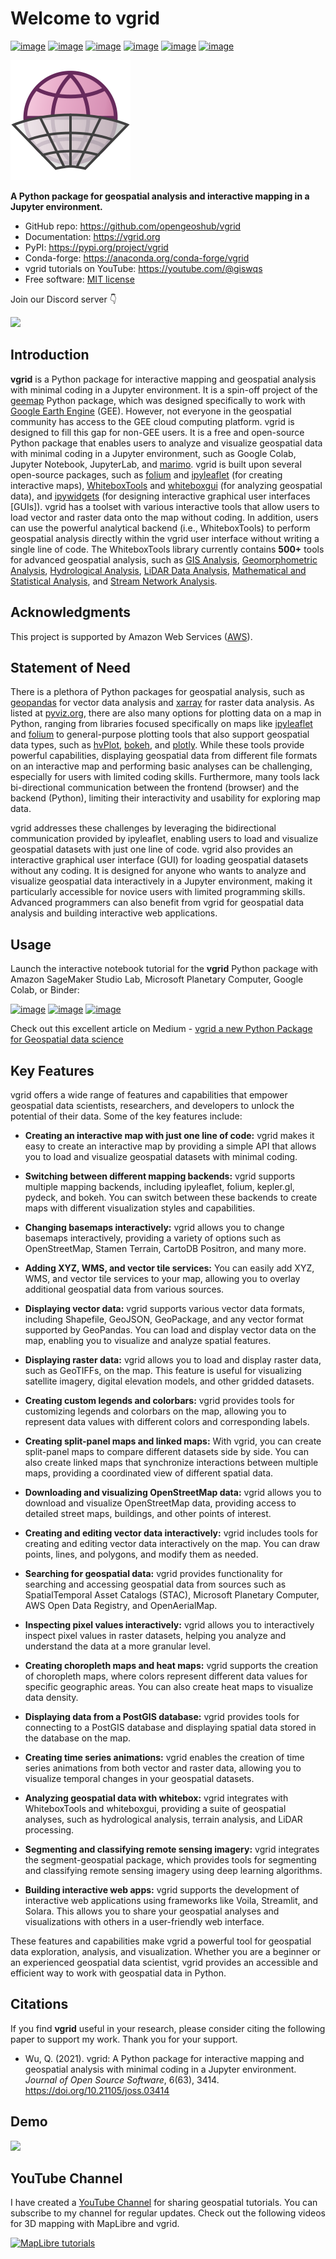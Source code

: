 # Welcome to vgrid

[![image](https://colab.research.google.com/assets/colab-badge.svg)](https://colab.research.google.com/github/opengeoshub/vgrid/blob/master)
[![image](https://studiolab.sagemaker.aws/studiolab.svg)](https://studiolab.sagemaker.aws/import/github/opengeoshub/vgrid/blob/master/docs/notebooks/00_conversion.ipynb)
[![image](https://mybinder.org/badge_logo.svg)](https://mybinder.org/v2/gh/opengeoshub/vgrid/HEAD)
[![image](https://img.shields.io/pypi/v/vgrid.svg)](https://pypi.python.org/pypi/vgrid)
[![image](https://static.pepy.tech/badge/vgrid)](https://pepy.tech/project/vgrid)
[![image](https://img.shields.io/badge/License-MIT-yellow.svg)](https://opensource.org/licenses/MIT)

[![logo](https://raw.githubusercontent.com/opengeoshub/vgrid/master/docs/assets/logo_rect.png)](https://github.com/opengeoshub/vgrid/blob/master/docs/assets/logo.png)

**A Python package for geospatial analysis and interactive mapping in a Jupyter environment.**

-   GitHub repo: <https://github.com/opengeoshub/vgrid>
-   Documentation: <https://vgrid.org>
-   PyPI: <https://pypi.org/project/vgrid>
-   Conda-forge: <https://anaconda.org/conda-forge/vgrid>
-   vgrid tutorials on YouTube: <https://youtube.com/@giswqs>
-   Free software: [MIT license](https://opensource.org/licenses/MIT)

Join our Discord server 👇

[![](https://dcbadge.limes.pink/api/server/https://discord.gg/UgZecTUq5P)](https://discord.gg/UgZecTUq5P)

## Introduction

**vgrid** is a Python package for interactive mapping and geospatial analysis with minimal coding in a Jupyter environment. It is a spin-off project of the [geemap](https://geemap.org) Python package, which was designed specifically to work with [Google Earth Engine](https://earthengine.google.com) (GEE). However, not everyone in the geospatial community has access to the GEE cloud computing platform. vgrid is designed to fill this gap for non-GEE users. It is a free and open-source Python package that enables users to analyze and visualize geospatial data with minimal coding in a Jupyter environment, such as Google Colab, Jupyter Notebook, JupyterLab, and [marimo](https://github.com/marimo-team/marimo). vgrid is built upon several open-source packages, such as [folium](https://github.com/python-visualization/folium) and [ipyleaflet](https://github.com/jupyter-widgets/ipyleaflet) (for creating interactive maps), [WhiteboxTools](https://github.com/jblindsay/whitebox-tools) and [whiteboxgui](https://github.com/opengeos/whiteboxgui) (for analyzing geospatial data), and [ipywidgets](https://github.com/jupyter-widgets/ipywidgets) (for designing interactive graphical user interfaces [GUIs]). vgrid has a toolset with various interactive tools that allow users to load vector and raster data onto the map without coding. In addition, users can use the powerful analytical backend (i.e., WhiteboxTools) to perform geospatial analysis directly within the vgrid user interface without writing a single line of code. The WhiteboxTools library currently contains **500+** tools for advanced geospatial analysis, such as [GIS Analysis](https://jblindsay.github.io/wbt_book/available_tools/gis_analysis.html), [Geomorphometric Analysis](https://jblindsay.github.io/wbt_book/available_tools/geomorphometric_analysis.html), [Hydrological Analysis](https://jblindsay.github.io/wbt_book/available_tools/hydrological_analysis.html), [LiDAR Data Analysis](https://jblindsay.github.io/wbt_book/available_tools/lidar_tools.html), [Mathematical and Statistical Analysis](https://jblindsay.github.io/wbt_book/available_tools/mathand_stats_tools.html), and [Stream Network Analysis](https://jblindsay.github.io/wbt_book/available_tools/stream_network_analysis.html).

## Acknowledgments

This project is supported by Amazon Web Services ([AWS](https://aws.amazon.com)).

## Statement of Need

There is a plethora of Python packages for geospatial analysis, such as [geopandas](https://geopandas.org) for vector data analysis and [xarray](https://docs.xarray.dev) for raster data analysis. As listed at [pyviz.org](https://pyviz.org), there are also many options for plotting data on a map in Python, ranging from libraries focused specifically on maps like [ipyleaflet](https://ipyleaflet.readthedocs.io) and [folium](https://python-visualization.github.io/folium) to general-purpose plotting tools that also support geospatial data types, such as [hvPlot](https://hvplot.pyviz.org), [bokeh](http://bokeh.org), and [plotly](https://plotly.com/python). While these tools provide powerful capabilities, displaying geospatial data from different file formats on an interactive map and performing basic analyses can be challenging, especially for users with limited coding skills. Furthermore, many tools lack bi-directional communication between the frontend (browser) and the backend (Python), limiting their interactivity and usability for exploring map data.

vgrid addresses these challenges by leveraging the bidirectional communication provided by ipyleaflet, enabling users to load and visualize geospatial datasets with just one line of code. vgrid also provides an interactive graphical user interface (GUI) for loading geospatial datasets without any coding. It is designed for anyone who wants to analyze and visualize geospatial data interactively in a Jupyter environment, making it particularly accessible for novice users with limited programming skills. Advanced programmers can also benefit from vgrid for geospatial data analysis and building interactive web applications.

## Usage

Launch the interactive notebook tutorial for the **vgrid** Python package with Amazon SageMaker Studio Lab, Microsoft Planetary Computer, Google Colab, or Binder:

[![image](https://studiolab.sagemaker.aws/studiolab.svg)](https://studiolab.sagemaker.aws/import/github/opengeoshub/vgrid/blob/master/examples/notebooks/00_key_features.ipynb)
[![image](https://colab.research.google.com/assets/colab-badge.svg)](https://colab.research.google.com/github/opengeoshub/vgrid/blob/master)
[![image](https://mybinder.org/badge_logo.svg)](https://mybinder.org/v2/gh/opengeoshub/vgrid/HEAD)

Check out this excellent article on Medium - [vgrid a new Python Package for Geospatial data science](https://link.medium.com/HRRKDcynYgb)

## Key Features

vgrid offers a wide range of features and capabilities that empower geospatial data scientists, researchers, and developers to unlock the potential of their data. Some of the key features include:

-   **Creating an interactive map with just one line of code:** vgrid makes it easy to create an interactive map by providing a simple API that allows you to load and visualize geospatial datasets with minimal coding.

-   **Switching between different mapping backends:** vgrid supports multiple mapping backends, including ipyleaflet, folium, kepler.gl, pydeck, and bokeh. You can switch between these backends to create maps with different visualization styles and capabilities.

-   **Changing basemaps interactively:** vgrid allows you to change basemaps interactively, providing a variety of options such as OpenStreetMap, Stamen Terrain, CartoDB Positron, and many more.

-   **Adding XYZ, WMS, and vector tile services:** You can easily add XYZ, WMS, and vector tile services to your map, allowing you to overlay additional geospatial data from various sources.

-   **Displaying vector data:** vgrid supports various vector data formats, including Shapefile, GeoJSON, GeoPackage, and any vector format supported by GeoPandas. You can load and display vector data on the map, enabling you to visualize and analyze spatial features.

-   **Displaying raster data:** vgrid allows you to load and display raster data, such as GeoTIFFs, on the map. This feature is useful for visualizing satellite imagery, digital elevation models, and other gridded datasets.

-   **Creating custom legends and colorbars:** vgrid provides tools for customizing legends and colorbars on the map, allowing you to represent data values with different colors and corresponding labels.

-   **Creating split-panel maps and linked maps:** With vgrid, you can create split-panel maps to compare different datasets side by side. You can also create linked maps that synchronize interactions between multiple maps, providing a coordinated view of different spatial data.

-   **Downloading and visualizing OpenStreetMap data:** vgrid allows you to download and visualize OpenStreetMap data, providing access to detailed street maps, buildings, and other points of interest.

-   **Creating and editing vector data interactively:** vgrid includes tools for creating and editing vector data interactively on the map. You can draw points, lines, and polygons, and modify them as needed.

-   **Searching for geospatial data:** vgrid provides functionality for searching and accessing geospatial data from sources such as SpatialTemporal Asset Catalogs (STAC), Microsoft Planetary Computer, AWS Open Data Registry, and OpenAerialMap.

-   **Inspecting pixel values interactively:** vgrid allows you to interactively inspect pixel values in raster datasets, helping you analyze and understand the data at a more granular level.

-   **Creating choropleth maps and heat maps:** vgrid supports the creation of choropleth maps, where colors represent different data values for specific geographic areas. You can also create heat maps to visualize data density.

-   **Displaying data from a PostGIS database:** vgrid provides tools for connecting to a PostGIS database and displaying spatial data stored in the database on the map.

-   **Creating time series animations:** vgrid enables the creation of time series animations from both vector and raster data, allowing you to visualize temporal changes in your geospatial datasets.

-   **Analyzing geospatial data with whitebox:** vgrid integrates with WhiteboxTools and whiteboxgui, providing a suite of geospatial analyses, such as hydrological analysis, terrain analysis, and LiDAR processing.

-   **Segmenting and classifying remote sensing imagery:** vgrid integrates the segment-geospatial package, which provides tools for segmenting and classifying remote sensing imagery using deep learning algorithms.

-   **Building interactive web apps:** vgrid supports the development of interactive web applications using frameworks like Voila, Streamlit, and Solara. This allows you to share your geospatial analyses and visualizations with others in a user-friendly web interface.

These features and capabilities make vgrid a powerful tool for geospatial data exploration, analysis, and visualization. Whether you are a beginner or an experienced geospatial data scientist, vgrid provides an accessible and efficient way to work with geospatial data in Python.

## Citations

If you find **vgrid** useful in your research, please consider citing the following paper to support my work. Thank you for your support.

-   Wu, Q. (2021). vgrid: A Python package for interactive mapping and geospatial analysis with minimal coding in a Jupyter environment. _Journal of Open Source Software_, 6(63), 3414. <https://doi.org/10.21105/joss.03414>

## Demo

![](https://assets.gishub.org/images/vgrid_demo.gif)

## YouTube Channel

I have created a [YouTube Channel](https://youtube.com/@giswqs) for sharing geospatial tutorials. You can subscribe to my channel for regular updates. Check out the following videos for 3D mapping with MapLibre and vgrid.

[![MapLibre tutorials](https://assets.gishub.org/images/maplibre-tutorials.png)](https://bit.ly/maplibre)
